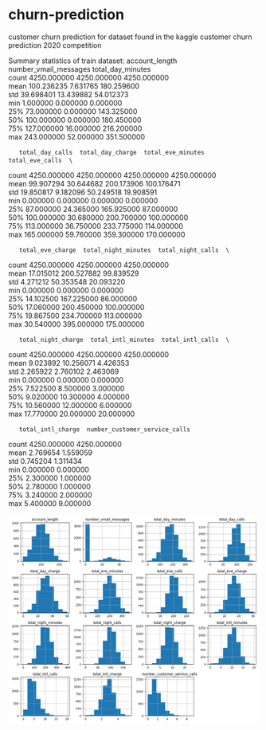 # churn-prediction
customer churn prediction for dataset found in the kaggle customer churn prediction 2020 competition

Summary statistics of train dataset:
       account_length  number_vmail_messages  total_day_minutes  \
count     4250.000000            4250.000000        4250.000000   
mean       100.236235               7.631765         180.259600   
std         39.698401              13.439882          54.012373   
min          1.000000               0.000000           0.000000   
25%         73.000000               0.000000         143.325000   
50%        100.000000               0.000000         180.450000   
75%        127.000000              16.000000         216.200000   
max        243.000000              52.000000         351.500000   

       total_day_calls  total_day_charge  total_eve_minutes  total_eve_calls  \
count      4250.000000       4250.000000        4250.000000      4250.000000   
mean         99.907294         30.644682         200.173906       100.176471   
std          19.850817          9.182096          50.249518        19.908591   
min           0.000000          0.000000           0.000000         0.000000   
25%          87.000000         24.365000         165.925000        87.000000   
50%         100.000000         30.680000         200.700000       100.000000   
75%         113.000000         36.750000         233.775000       114.000000   
max         165.000000         59.760000         359.300000       170.000000   

       total_eve_charge  total_night_minutes  total_night_calls  \
count       4250.000000          4250.000000        4250.000000   
mean          17.015012           200.527882          99.839529   
std            4.271212            50.353548          20.093220   
min            0.000000             0.000000           0.000000   
25%           14.102500           167.225000          86.000000   
50%           17.060000           200.450000         100.000000   
75%           19.867500           234.700000         113.000000   
max           30.540000           395.000000         175.000000   

       total_night_charge  total_intl_minutes  total_intl_calls  \
count         4250.000000         4250.000000       4250.000000   
mean             9.023892           10.256071          4.426353   
std              2.265922            2.760102          2.463069   
min              0.000000            0.000000          0.000000   
25%              7.522500            8.500000          3.000000   
50%              9.020000           10.300000          4.000000   
75%             10.560000           12.000000          6.000000   
max             17.770000           20.000000         20.000000   

       total_intl_charge  number_customer_service_calls  
count        4250.000000                    4250.000000  
mean            2.769654                       1.559059  
std             0.745204                       1.311434  
min             0.000000                       0.000000  
25%             2.300000                       1.000000  
50%             2.780000                       1.000000  
75%             3.240000                       2.000000  
max             5.400000                       9.000000 

![Histograms](histograms.png)

